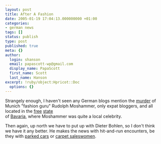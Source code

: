 ```yaml
---
layout: post
title: After A Fashion
date: 2005-01-19 17:04:13.000000000 +01:00
categories:
- german news
tags: []
status: publish
type: post
published: true
meta: {}
author:
  login: shanson
  email: papascott-wp@gmail.com
  display_name: PapaScott
  first_name: Scott
  last_name: Hanson
excerpt: !ruby/object:Hpricot::Doc
  options: {}
---
```

<p>Strangely enough, I haven't seen any German blogs mention the <a title="BBC NEWS | Europe | Man 'confesses' to Munich murder" href="http://news.bbc.co.uk/2/hi/europe/4179807.stm">murder</a> of Munich "fashion guru" Rudolph Moshammer, only expat bloggers, and all located in the <a title="Eamonn Fitzgerald's Rainy Day: Mosi & Daisy: a gaudy Gaudi" href="http://www.eamonn.com/archives/001663.html">free</a> <a title="blondelibrarian: And a Little Dog Too!" href="http://www.blondelibrarian.net/blog/archives/2005/01/and_a_little_do.html">state</a><br />
of <a title="My Expatriate Odyssey: Big News in Germany" href="http://expat-odyssey.blogspot.com/2005/01/big-news-in-germany.html">Bavaria</a>, where Moshammer was quite a local celebrity. </p>
<p>Then again, up north we have to put up with Dieter Bohlen, so I don't think we have it any better. He makes the news with hit-and-run encounters, be they with <a title="Bohlen &uuml;ber Fahrerflucht: 'Ich dr&uuml;ck' mich doch nicht vor so etwas' - Panorama - SPIEGEL ONLINE" href="http://www.spiegel.de/panorama/0,1518,337246,00.html">parked cars</a> or <a title="http://www.google.de/search?q=dieter+bohlen+teppichluder" href="http://www.google.de/search?q=dieter+bohlen+teppichluder">carpet saleswomen</a>.</p>

